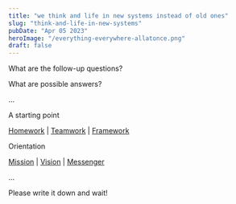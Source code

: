 ```yaml
---
title: "we think and life in new systems instead of old ones"
slug: "think-and-life-in-new-systems"
pubDate: "Apr 05 2023"
heroImage: "/everything-everywhere-allatonce.png"
draft: false
---
```


What are the follow-up questions?

What are possible answers?

...

A starting point

[Homework](http://kiss-yourself.world) | [Teamwork](http://kiss-everyone.world) | [Framework](http://kiss-everything.world)

Orientation

[Mission](http://kiss-everything.world) | [Vision](http://kiss-everything.world) | [Messenger](http://kiss-everything.world)

...

Please write it down and wait!
